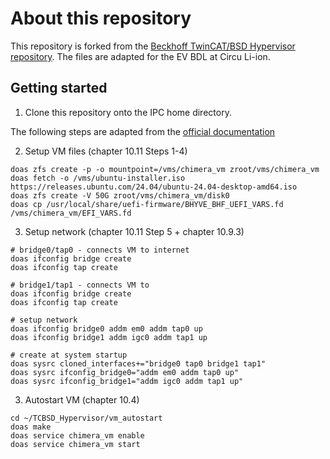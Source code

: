 # About this repository

This repository is forked from the [Beckhoff TwinCAT/BSD Hypervisor repository](https://github.com/Beckhoff/TCBSD_Hypervisor_Samples). The files are adapted for the EV BDL at Circu Li-ion.

## Getting started

1. Clone this repository onto the IPC home directory.

The following steps are adapted from the [official documentation](https://download.beckhoff.com/download/Document/ipc/embedded-pc/embedded-pc-cx/TwinCAT_BSD_en.pdf)

2. Setup VM files (chapter 10.11 Steps 1-4)
``` console
doas zfs create -p -o mountpoint=/vms/chimera_vm zroot/vms/chimera_vm
doas fetch -o /vms/ubuntu-installer.iso https://releases.ubuntu.com/24.04/ubuntu-24.04-desktop-amd64.iso
doas zfs create -V 50G zroot/vms/chimera_vm/disk0
doas cp /usr/local/share/uefi-firmware/BHYVE_BHF_UEFI_VARS.fd /vms/chimera_vm/EFI_VARS.fd
```

3. Setup network (chapter 10.11 Step 5 + chapter 10.9.3)

``` console
# bridge0/tap0 - connects VM to internet
doas ifconfig bridge create
doas ifconfig tap create

# bridge1/tap1 - connects VM to 
doas ifconfig bridge create
doas ifconfig tap create

# setup network
doas ifconfig bridge0 addm em0 addm tap0 up
doas ifconfig bridge1 addm igc0 addm tap1 up

# create at system startup
doas sysrc cloned_interfaces+="bridge0 tap0 bridge1 tap1"
doas sysrc ifconfig_bridge0="addm em0 addm tap0 up"
doas sysrc ifconfig_bridge1="addm igc0 addm tap1 up"
```

3. Autostart VM (chapter 10.4)

```console
cd ~/TCBSD_Hypervisor/vm_autostart
doas make
doas service chimera_vm enable
doas service chimera_vm start
```
